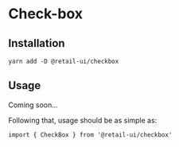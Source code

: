 # Check-box

## Installation

`yarn add -D @retail-ui/checkbox`

## Usage

Coming soon...

Following that, usage should be as simple as:

```tsx
import { CheckBox } from '@retail-ui/checkbox'
```
